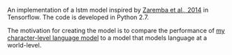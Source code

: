 An implementation of a lstm model inspired by [Zaremba et al., 2014](https://arxiv.org/abs/1409.2329) in Tensorflow. The code is 
developed in Python 2.7.

The motivation for creating the model is to compare the performance of [my character-level language model](https://github.com/sootlasten/char-rnn) 
to a model that models language at a world-level.